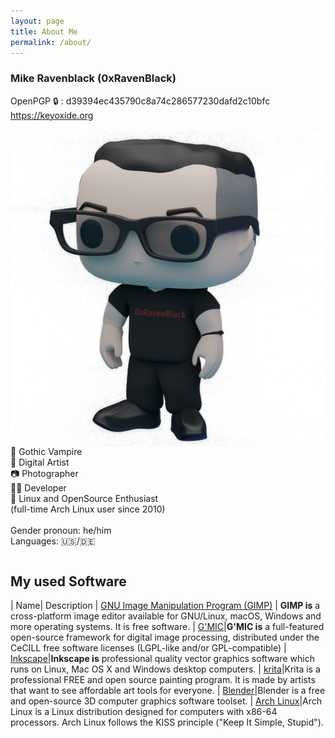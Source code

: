 ```yaml
---
layout: page
title: About Me
permalink: /about/
---
```

### Mike Ravenblack (0xRavenBlack)
<div>
OpenPGP 🔒 : d39394ec435790c8a74c286577230dafd2c10bfc <br />
<a href="https://keyoxide.org/D39394EC435790C8A74C286577230DAFD2C10BFC" title="https://keyoxide.org" target="_blank">https://keyoxide.org</a> <br /><br />

<img align="right" src="https://raw.githubusercontent.com/0xRavenBlack/0xRavenBlack.github.io/main/images/about/about_avatar_full.png"/>


🦇 Gothic Vampire <br />
🎨 Digital Artist <br />
📷 Photographer <br />
👨‍💻 Developer <br />
🐧 Linux and OpenSource Enthusiast <br />
(full-time Arch Linux user since 2010)
<br />
<br />
Gender pronoun: he/him <br />
Languages: 🇺🇸/🇩🇪

<div style="clear: right;"></div>

</div>

## My used Software

| Name| Description
| [GNU Image Manipulation Program (GIMP)](https://www.gimp.org) |  **GIMP is** a cross-platform image editor available for GNU/Linux, macOS, Windows and more operating systems. It is free software.
| [G'MIC](https://gmic.eu/download.html)|**G'MIC is** a full-featured open-source framework for digital image processing, distributed under the CeCILL free software licenses (LGPL-like and/or GPL-compatible)
| [Inkscape](https://inkscape.org)|**Inkscape is** professional quality vector graphics software which runs on Linux, Mac OS X and Windows desktop computers.
| [krita](https://krita.org)|Krita is a professional FREE and open source painting program. It is made by artists that want to see affordable art tools for everyone.
| [Blender](ttps://www.blender.org)|Blender is a free and open-source 3D computer graphics software toolset.
| [Arch Linux](https://archlinux.org)|Arch Linux is a Linux distribution designed for computers with x86-64 processors. Arch Linux follows the KISS principle ("Keep It Simple, Stupid").


